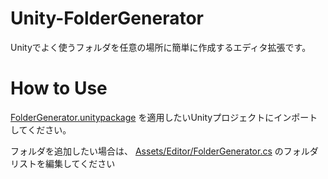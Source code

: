 # Unity-FolderGenerator
Unityでよく使うフォルダを任意の場所に簡単に作成するエディタ拡張です。

# How to Use
[FolderGenerator.unitypackage](https://github.com/c-nao27/Unity-FolderGenerator/tree/master/ExportPackages)
を適用したいUnityプロジェクトにインポートしてください。

フォルダを追加したい場合は、
[Assets/Editor/FolderGenerator.cs](https://github.com/c-nao27/Unity-FolderGenerator/blob/master/Assets/Editor/FolderGenerator.cs)
のフォルダリストを編集してください

